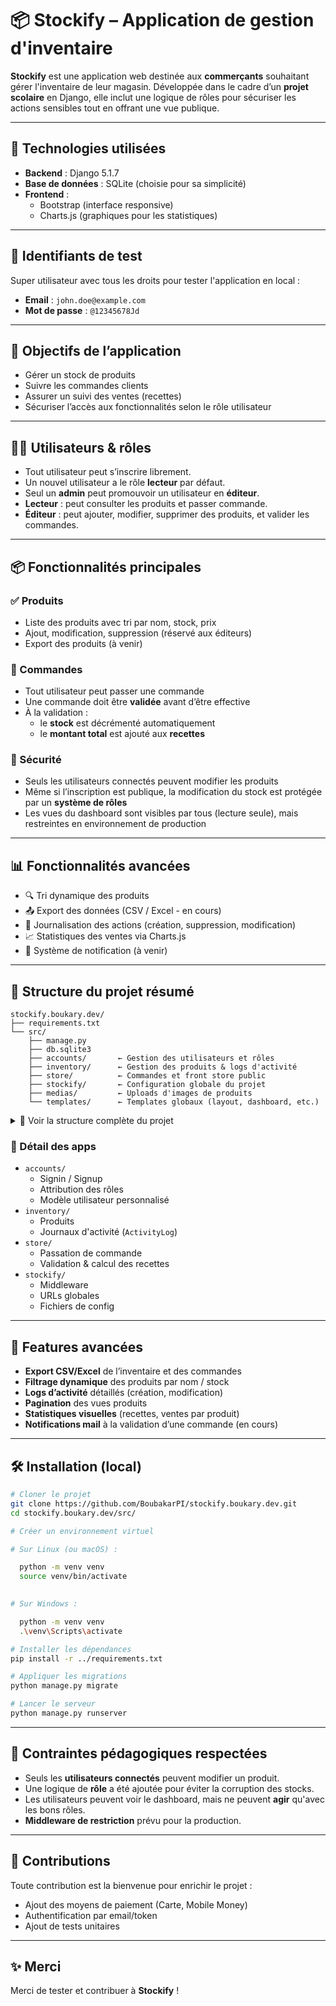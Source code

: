 # 📦 Stockify – Application de gestion d'inventaire

**Stockify** est une application web destinée aux **commerçants** souhaitant gérer l'inventaire de leur magasin. Développée dans le cadre d’un **projet scolaire** en Django, elle inclut une logique de rôles pour sécuriser les actions sensibles tout en offrant une vue publique.

---

## 🧠 Technologies utilisées

- **Backend** : Django 5.1.7  
- **Base de données** : SQLite (choisie pour sa simplicité)
- **Frontend** :
  - Bootstrap (interface responsive)
  - Charts.js (graphiques pour les statistiques)

---

## 🔐 Identifiants de test

Super utilisateur avec tous les droits pour tester l'application en local :

- **Email** : `john.doe@example.com`  
- **Mot de passe** : `@12345678Jd`

---

## 🎯 Objectifs de l’application

- Gérer un stock de produits
- Suivre les commandes clients
- Assurer un suivi des ventes (recettes)
- Sécuriser l’accès aux fonctionnalités selon le rôle utilisateur

---

## 🧑‍💼 Utilisateurs & rôles

- Tout utilisateur peut s’inscrire librement.
- Un nouvel utilisateur a le rôle **lecteur** par défaut.
- Seul un **admin** peut promouvoir un utilisateur en **éditeur**.
- **Lecteur** : peut consulter les produits et passer commande.
- **Éditeur** : peut ajouter, modifier, supprimer des produits, et valider les commandes.

---

## 📦 Fonctionnalités principales

### ✅ Produits
- Liste des produits avec tri par nom, stock, prix
- Ajout, modification, suppression (réservé aux éditeurs)
- Export des produits (à venir)

### 🛒 Commandes
- Tout utilisateur peut passer une commande
- Une commande doit être **validée** avant d’être effective
- À la validation :
  - le **stock** est décrémenté automatiquement
  - le **montant total** est ajouté aux **recettes**

### 🔐 Sécurité
- Seuls les utilisateurs connectés peuvent modifier les produits
- Même si l’inscription est publique, la modification du stock est protégée par un **système de rôles**
- Les vues du dashboard sont visibles par tous (lecture seule), mais restreintes en environnement de production

---

## 📊 Fonctionnalités avancées

- 🔍 Tri dynamique des produits
- 📤 Export des données (CSV / Excel - en cours)
- 🧾 Journalisation des actions (création, suppression, modification)
- 📈 Statistiques des ventes via Charts.js
- 🔔 Système de notification (à venir)

---

## 🧱 Structure du projet résumé

```
stockify.boukary.dev/
├── requirements.txt
└── src/
    ├── manage.py
    ├── db.sqlite3
    ├── accounts/       ← Gestion des utilisateurs et rôles
    ├── inventory/      ← Gestion des produits & logs d'activité
    ├── store/          ← Commandes et front store public
    ├── stockify/       ← Configuration globale du projet
    ├── medias/         ← Uploads d'images de produits
    └── templates/      ← Templates globaux (layout, dashboard, etc.)
```

<details>
<summary>🧱 Voir la structure complète du projet</summary>

📂 Le détail de la structure du projet est disponible ici :  
👉 [STRUCTURE.md](./STRUCTURE.md)

</details>


### 📁 Détail des apps

- `accounts/`
  - Signin / Signup
  - Attribution des rôles
  - Modèle utilisateur personnalisé
- `inventory/`
  - Produits
  - Journaux d'activité (`ActivityLog`)
- `store/`
  - Passation de commande
  - Validation & calcul des recettes
- `stockify/`
  - Middleware
  - URLs globales
  - Fichiers de config

---

## 🧪 Features avancées

- **Export CSV/Excel** de l’inventaire et des commandes
- **Filtrage dynamique** des produits par nom / stock
- **Logs d’activité** détaillés (création, modification)
- **Pagination** des vues produits
- **Statistiques visuelles** (recettes, ventes par produit)
- **Notifications mail** à la validation d’une commande  (en cours)

---

## 🛠️ Installation (local)

```bash
# Cloner le projet
git clone https://github.com/BoubakarPI/stockify.boukary.dev.git
cd stockify.boukary.dev/src/

# Créer un environnement virtuel

# Sur Linux (ou macOS) :

  python -m venv venv
  source venv/bin/activate
  

# Sur Windows :

  python -m venv venv
  .\venv\Scripts\activate

# Installer les dépendances
pip install -r ../requirements.txt

# Appliquer les migrations
python manage.py migrate

# Lancer le serveur
python manage.py runserver
```

---

## 🚨 Contraintes pédagogiques respectées

- Seuls les **utilisateurs connectés** peuvent modifier un produit.
- Une logique de **rôle** a été ajoutée pour éviter la corruption des stocks.
- Les utilisateurs peuvent voir le dashboard, mais ne peuvent **agir** qu'avec les bons rôles.
- **Middleware de restriction** prévu pour la production.

---

## 🙌 Contributions

Toute contribution est la bienvenue pour enrichir le projet :
- Ajout des moyens de paiement (Carte, Mobile Money)
- Authentification par email/token
- Ajout de tests unitaires

---

## ✨ Merci

Merci de tester et contribuer à **Stockify** !

